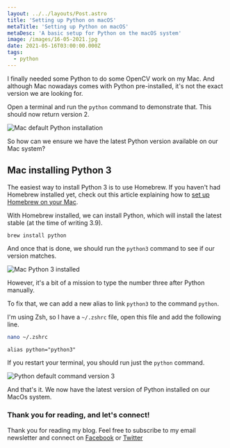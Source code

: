 ```yaml
---
layout: ../../layouts/Post.astro
title: 'Setting up Python on macOS'
metaTitle: 'Setting up Python on macOS'
metaDesc: 'A basic setup for Python on the macOS system'
image: /images/16-05-2021.jpg
date: 2021-05-16T03:00:00.000Z
tags:
  - python
---
```


I finally needed some Python to do some OpenCV work on my Mac.
And although Mac nowadays comes with Python pre-installed, it's not the exact version we are looking for.

Open a terminal and run the `python` command to demonstrate that.
This should now return version 2.

![Mac default Python installation](https://cdn.hashnode.com/res/hashnode/image/upload/v1620800303433/sH3EqrIV5.png)

So how can we ensure we have the latest Python version available on our Mac system?

## Mac installing Python 3

The easiest way to install Python 3 is to use Homebrew.
If you haven't had Homebrew installed yet, check out this article explaining how to [set up Homebrew on your Mac](https://daily-dev-tips.com/posts/homebrew-one-package-manager-to-rule-them-all/).

With Homebrew installed, we can install Python, which will install the latest stable (at the time of writing 3.9).

```bash
brew install python
```

And once that is done, we should run the `python3` command to see if our version matches.

![Mac Python 3 installed](https://cdn.hashnode.com/res/hashnode/image/upload/v1620800686383/IKKe-JF_c.png)

However, it's a bit of a mission to type the number three after Python manually.

To fix that, we can add a new alias to link `python3` to the command `python`.

I'm using Zsh, so I have a `~/.zshrc` file, open this file and add the following line.

```bash
nano ~/.zshrc
```

```
alias python="python3"
```

If you restart your terminal, you should run just the `python` command.

![Python default command version 3](https://cdn.hashnode.com/res/hashnode/image/upload/v1620800968514/HC7HF_XPw.png)

And that's it. We now have the latest version of Python installed on our MacOs system.

### Thank you for reading, and let's connect!

Thank you for reading my blog. Feel free to subscribe to my email newsletter and connect on [Facebook](https://www.facebook.com/DailyDevTipsBlog) or [Twitter](https://twitter.com/DailyDevTips1)
